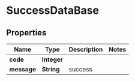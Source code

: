 # SuccessDataBase

## Properties
Name | Type | Description | Notes
------------ | ------------- | ------------- | -------------
**code** | **Integer** |  | 
**message** | **String** | success | 
